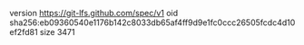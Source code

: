 version https://git-lfs.github.com/spec/v1
oid sha256:eb09360540e1176b142c8033db65af4ff9d9e1fc0ccc26505fcdc4d10ef2fd81
size 3471

